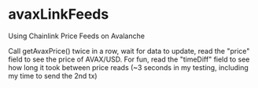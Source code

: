 # avaxLinkFeeds
Using Chainlink Price Feeds on Avalanche

Call getAvaxPrice() twice in a row, wait for data to update, read the "price" field to see the price of AVAX/USD.
For fun, read the "timeDiff" field to see how long it took between price reads (~3 seconds in my testing, including my time to send the 2nd tx)
